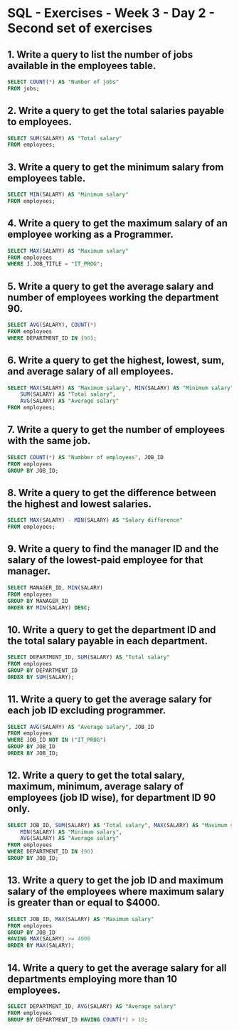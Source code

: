 # SQL - Exercises - Week 3 - Day 2 - Second set of exercises

## 1. Write a query to list the number of jobs available in the employees table.

```sql
SELECT COUNT(*) AS "Number of jobs"
FROM jobs;
```

## 2. Write a query to get the total salaries payable to employees.

```sql
SELECT SUM(SALARY) AS "Total salary"
FROM employees;
```

## 3. Write a query to get the minimum salary from employees table.

```sql
SELECT MIN(SALARY) AS "Minimum salary"
FROM employees;
```

## 4. Write a query to get the maximum salary of an employee working as a Programmer.

```sql
SELECT MAX(SALARY) AS "Maximum salary"
FROM employees
WHERE J.JOB_TITLE = "IT_PROG";
```

## 5. Write a query to get the average salary and number of employees working the department 90.

```sql
SELECT AVG(SALARY), COUNT(*)
FROM employees
WHERE DEPARTMENT_ID IN (90);
```

## 6. Write a query to get the highest, lowest, sum, and average salary of all employees.

```sql
SELECT MAX(SALARY) AS "Maximum salary", MIN(SALARY) AS "Minimum salary",
	SUM(SALARY) AS "Total salary", 
	AVG(SALARY) AS "Average salary"
FROM employees;
```

## 7. Write a query to get the number of employees with the same job.

```sql
SELECT COUNT(*) AS "Numbber of employees", JOB_ID
FROM employees
GROUP BY JOB_ID; 
```

## 8. Write a query to get the difference between the highest and lowest salaries.

```sql
SELECT MAX(SALARY) - MIN(SALARY) AS "Salary difference"
FROM employees;
```

## 9. Write a query to find the manager ID and the salary of the lowest-paid employee for that manager.

```sql
SELECT MANAGER_ID, MIN(SALARY)
FROM employees
GROUP BY MANAGER_ID
ORDER BY MIN(SALARY) DESC;
```

## 10. Write a query to get the department ID and the total salary payable in each department.

```sql
SELECT DEPARTMENT_ID, SUM(SALARY) AS "Total salary"
FROM employees
GROUP BY DEPARTMENT_ID
ORDER BY SUM(SALARY);
```

## 11. Write a query to get the average salary for each job ID excluding programmer.

```sql
SELECT AVG(SALARY) AS "Average salary", JOB_ID
FROM employees
WHERE JOB_ID NOT IN ("IT_PROG")
GROUP BY JOB_ID
ORDER BY JOB_ID;
```

## 12. Write a query to get the total salary, maximum, minimum, average salary of employees (job ID wise), for department ID 90 only.

```sql
SELECT JOB_ID, SUM(SALARY) AS "Total salary", MAX(SALARY) AS "Maximum salary",
	MIN(SALARY) AS "Minimum salary",
	AVG(SALARY) AS "Average salary"
FROM employees
WHERE DEPARTMENT_ID IN (90)
GROUP BY JOB_ID;
```

## 13. Write a query to get the job ID and maximum salary of the employees where maximum salary is greater than or equal to $4000.

```sql
SELECT JOB_ID, MAX(SALARY) AS "Maximum salary"
FROM employees
GROUP BY JOB_ID
HAVING MAX(SALARY) >= 4000
ORDER BY MAX(SALARY);
```

## 14. Write a query to get the average salary for all departments employing more than 10 employees.

```sql
SELECT DEPARTMENT_ID, AVG(SALARY) AS "Average salary"
FROM employees
GROUP BY DEPARTMENT_ID HAVING COUNT(*) > 10;
```
